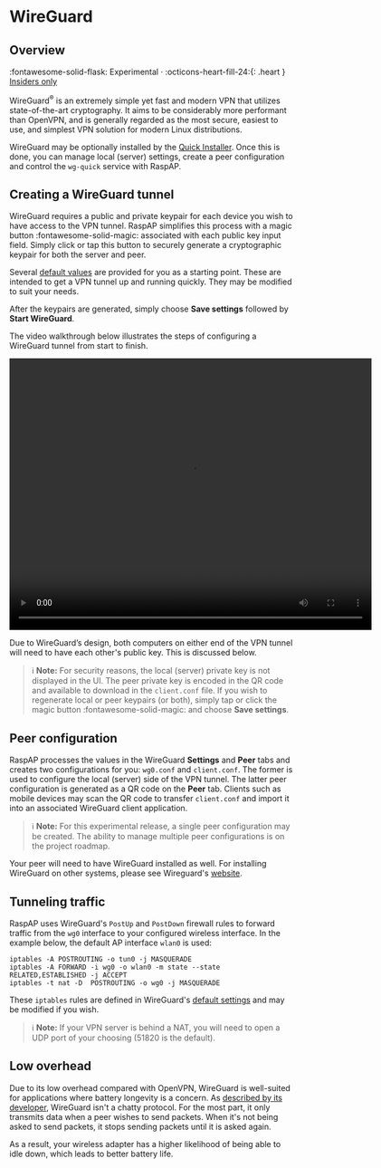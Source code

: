 # WireGuard

## Overview
:fontawesome-solid-flask: Experimental · :octicons-heart-fill-24:{: .heart } [Insiders only](/insiders/)

WireGuard<sup>®</sup> is an extremely simple yet fast and modern VPN that utilizes state-of-the-art cryptography. It aims to be considerably more performant than OpenVPN,
and is generally regarded as the most secure, easiest to use, and simplest VPN solution for modern Linux distributions.

WireGuard may be optionally installed by the [Quick Installer](/quick/). Once this is done, you can manage local (server) settings, create a peer configuration and control the `wg-quick` service with RaspAP.

## Creating a WireGuard tunnel

WireGuard requires a public and private keypair for each device you wish to have access to the VPN tunnel. RaspAP simplifies this process with a
magic button :fontawesome-solid-magic: associated with each public key input field. Simply click or tap this button to securely generate a cryptographic keypair for both the server and peer.

Several [default values](/defaults/) are provided for you as a starting point. These are intended to get a VPN tunnel up and running quickly. They may be modified to suit your needs.

After the keypairs are generated, simply choose **Save settings** followed by **Start WireGuard**.

The video walkthrough below illustrates the steps of configuring a WireGuard tunnel from start to finish.

<video width="640" height="480" controls>
  <source src="https://user-images.githubusercontent.com/229399/110251359-63182400-7f80-11eb-98d0-2055a38fccbc.mov" type="video/mp4">
  Your browser does not support the video tag.
</video>

Due to WireGuard’s design, both computers on either end of the VPN tunnel will need to have each other's public key. This is discussed below.

> :information_source: **Note:** For security reasons, the local (server) private key is not displayed in the UI. The peer private key is encoded in the QR code and available to download in the `client.conf` file.
If you wish to regenerate local or peer keypairs (or both), simply tap or click the magic button :fontawesome-solid-magic: and choose **Save settings**.

## Peer configuration
RaspAP processes the values in the WireGuard **Settings** and **Peer** tabs and creates two configurations for you: `wg0.conf` and `client.conf`.
The former is used to configure the local (server) side of the VPN tunnel. The latter peer configuration is generated as a QR code on the **Peer** tab. Clients such as mobile devices
may scan the QR code to transfer `client.conf` and import it into an associated WireGuard client application.

> :information_source: **Note:** For this experimental release, a single peer configuration may be created. The ability to manage multiple peer configurations is on the project roadmap.

Your peer will need to have WireGuard installed as well. For installing WireGuard on other systems, please see Wireguard's [website](https://www.wireguard.com/install/).

## Tunneling traffic
RaspAP uses WireGuard's `PostUp` and `PostDown` firewall rules to forward traffic from the `wg0` interface to your configured wireless interface.
In the example below, the default AP interface `wlan0` is used: 

```
iptables -A POSTROUTING -o tun0 -j MASQUERADE
iptables -A FORWARD -i wg0 -o wlan0 -m state --state RELATED,ESTABLISHED -j ACCEPT
iptables -t nat -D  POSTROUTING -o wg0 -j MASQUERADE
```

These `iptables` rules are defined in WireGuard's [default settings](/defaults/) and may be modified if you wish.

> :information_source: **Note:** If your VPN server is behind a NAT, you will need to open a UDP port of your choosing (51820 is the default). 

## Low overhead
Due to its low overhead compared with OpenVPN, WireGuard is well-suited for applications where battery longevity is a concern. As [described by its developer](https://www.wireguard.com/quickstart/#nat-and-firewall-traversal-persistence),
WireGuard isn't a chatty protocol. For the most part, it only transmits data when a peer wishes to send packets. When it's not being asked to send packets, it stops sending packets until it is asked again.

As a result, your wireless adapter has a higher likelihood of being able to idle down, which leads to better battery life.

